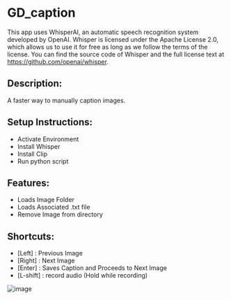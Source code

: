 # GD_caption

This app uses WhisperAI, an automatic speech recognition system developed by OpenAI. Whisper is licensed under the Apache License 2.0, which allows us to use it for free as long as we follow the terms of the license. You can find the source code of Whisper and the full license text at https://github.com/openai/whisper.

## Description:

A faster way to manually caption images.

## Setup Instructions:

 - Activate Environment
 - Install Whisper
 - Install Clip
 - Run python script

## Features:

- Loads Image Folder
- Loads Associated .txt file
- Remove Image from directory

## Shortcuts:

- [Left] : Previous Image
- [Right] : Next Image
- [Enter] : Saves Caption and Proceeds to Next Image
- [L-shift] : record audio (Hold while recording)

![image](https://github.com/GhostDetector/GD_captioning_tool/assets/68961621/c768ff15-1ba3-4cdf-b481-04036365014e)

